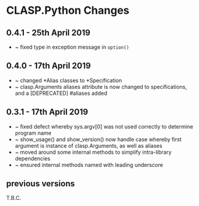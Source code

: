# **CLASP.Python** Changes

## 0.4.1 - 25th April 2019

* ~ fixed type in exception message in ``option()``

## 0.4.0 - 17th April 2019

* ~ changed *Alias classes to *Specification
* ~ clasp.Arguments aliases attribute is now changed to specifications, and a [DEPRECATED] #aliases added

## 0.3.1 - 17th April 2019

* ~ fixed defect whereby sys.argv[0] was not used correctly to determine program name
* ~ show_usage() and show_version() now handle case whereby first argument is instance of clasp.Arguments, as well as aliases
* ~ moved around some internal methods to simplify intra-library dependencies
* ~ ensured internal methods named with leading underscore


## previous versions

T.B.C.


